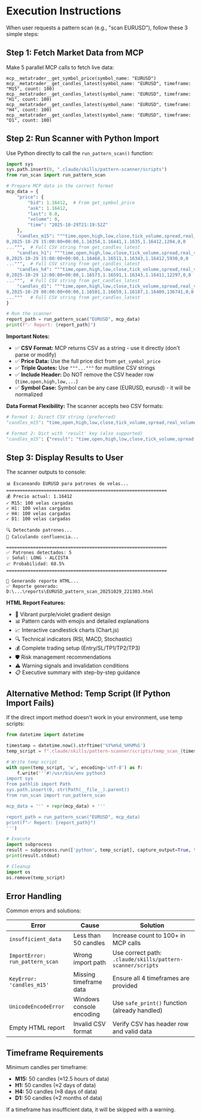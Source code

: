 # Execution Instructions

When user requests a pattern scan (e.g., "scan EURUSD"), follow these 3 simple steps:

## Step 1: Fetch Market Data from MCP

Make 5 parallel MCP calls to fetch live data:
```
mcp__metatrader__get_symbol_price(symbol_name: "EURUSD")
mcp__metatrader__get_candles_latest(symbol_name: "EURUSD", timeframe: "M15", count: 100)
mcp__metatrader__get_candles_latest(symbol_name: "EURUSD", timeframe: "H1", count: 100)
mcp__metatrader__get_candles_latest(symbol_name: "EURUSD", timeframe: "H4", count: 100)
mcp__metatrader__get_candles_latest(symbol_name: "EURUSD", timeframe: "D1", count: 100)
```

## Step 2: Run Scanner with Python Import

Use Python directly to call the `run_pattern_scan()` function:

```python
import sys
sys.path.insert(0, ".claude/skills/pattern-scanner/scripts")
from run_scan import run_pattern_scan

# Prepare MCP data in the correct format
mcp_data = {
    "price": {
        "bid": 1.16412,  # From get_symbol_price
        "ask": 1.16412,
        "last": 0.0,
        "volume": 0,
        "time": "2025-10-29T21:19:52Z"
    },
    "candles_m15": """time,open,high,low,close,tick_volume,spread,real_volume
0,2025-10-29 15:00:00+00:00,1.16354,1.16441,1.1635,1.16412,1204,0,0
...""",  # Full CSV string from get_candles_latest
    "candles_h1": """time,open,high,low,close,tick_volume,spread,real_volume
0,2025-10-29 15:00:00+00:00,1.16468,1.16511,1.16343,1.16412,5930,0,0
...""",  # Full CSV string from get_candles_latest
    "candles_h4": """time,open,high,low,close,tick_volume,spread,real_volume
0,2025-10-29 12:00:00+00:00,1.16573,1.16591,1.16343,1.16411,12297,0,0
...""",  # Full CSV string from get_candles_latest
    "candles_d1": """time,open,high,low,close,tick_volume,spread,real_volume
0,2025-10-29 00:00:00+00:00,1.16501,1.16659,1.16187,1.16409,136741,0,0
..."""   # Full CSV string from get_candles_latest
}

# Run the scanner
report_path = run_pattern_scan("EURUSD", mcp_data)
print(f"✅ Report: {report_path}")
```

**Important Notes:**
- ✅ **CSV Format:** MCP returns CSV as a string - use it directly (don't parse or modify)
- ✅ **Price Data:** Use the full price dict from `get_symbol_price`
- ✅ **Triple Quotes:** Use `"""..."""` for multiline CSV strings
- ✅ **Include Header:** Do NOT remove the CSV header row (`time,open,high,low,...`)
- ✅ **Symbol Case:** Symbol can be any case (EURUSD, eurusd) - it will be normalized

**Data Format Flexibility:**
The scanner accepts two CSV formats:
```python
# Format 1: Direct CSV string (preferred)
"candles_m15": "time,open,high,low,close,tick_volume,spread,real_volume\n0,2025..."

# Format 2: Dict with 'result' key (also supported)
"candles_m15": {"result": "time,open,high,low,close,tick_volume,spread,real_volume\n0,2025..."}
```

## Step 3: Display Results to User

The scanner outputs to console:
```
📊 Escaneando EURUSD para patrones de velas...
============================================================
💰 Precio actual: 1.16412
✓ M15: 100 velas cargadas
✓ H1: 100 velas cargadas
✓ H4: 100 velas cargadas
✓ D1: 100 velas cargadas

🔍 Detectando patrones...
🧮 Calculando confluencia...

============================================================
✅ Patrones detectados: 5
💡 Señal: LONG - ALCISTA
📈 Probabilidad: 68.5%
============================================================

📝 Generando reporte HTML...
✅ Reporte generado: D:\...\reports\EURUSD_pattern_scan_20251029_221303.html
```

**HTML Report Features:**
- 🎨 Vibrant purple/violet gradient design
- 📊 Pattern cards with emojis and detailed explanations
- 📈 Interactive candlestick charts (Chart.js)
- 🔍 Technical indicators (RSI, MACD, Stochastic)
- 💰 Complete trading setup (Entry/SL/TP1/TP2/TP3)
- 🛡️ Risk management recommendations
- ⚠️ Warning signals and invalidation conditions
- 📋 Executive summary with step-by-step guidance

## Alternative Method: Temp Script (If Python Import Fails)

If the direct import method doesn't work in your environment, use temp scripts:

```python
from datetime import datetime

timestamp = datetime.now().strftime('%Y%m%d_%H%M%S')
temp_script = f".claude/skills/pattern-scanner/scripts/temp_scan_{timestamp}.py"

# Write temp script
with open(temp_script, 'w', encoding='utf-8') as f:
    f.write('''#!/usr/bin/env python3
import sys
from pathlib import Path
sys.path.insert(0, str(Path(__file__).parent))
from run_scan import run_pattern_scan

mcp_data = ''' + repr(mcp_data) + '''

report_path = run_pattern_scan("EURUSD", mcp_data)
print(f"✅ Report: {report_path}")
''')

# Execute
import subprocess
result = subprocess.run(['python', temp_script], capture_output=True, text=True)
print(result.stdout)

# Cleanup
import os
os.remove(temp_script)
```

## Error Handling

Common errors and solutions:

| Error | Cause | Solution |
|-------|-------|----------|
| `insufficient_data` | Less than 50 candles | Increase count to 100+ in MCP calls |
| `ImportError: run_pattern_scan` | Wrong import path | Use correct path: `.claude/skills/pattern-scanner/scripts` |
| `KeyError: 'candles_m15'` | Missing timeframe data | Ensure all 4 timeframes are provided |
| `UnicodeEncodeError` | Windows console encoding | Use `safe_print()` function (already handled) |
| Empty HTML report | Invalid CSV format | Verify CSV has header row and valid data |

## Timeframe Requirements

Minimum candles per timeframe:
- **M15:** 50 candles (≈12.5 hours of data)
- **H1:** 50 candles (≈2 days of data)
- **H4:** 50 candles (≈8 days of data)
- **D1:** 50 candles (≈2 months of data)

If a timeframe has insufficient data, it will be skipped with a warning.
